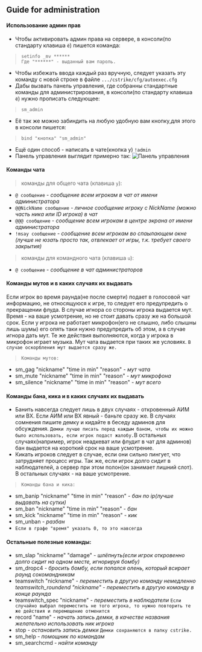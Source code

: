 ## Guide for administration
#### Использование админ прав
* Чтобы активировать админ права на сервере, в консоли(по стандарту клавиша `ё`) пишется команда: 
> ```
> setinfo _mv ******
> Где "******" - выданный вам пароль.
>```
* Чтобы избежать ввода каждый раз вручную, следует указать эту команду с новой строке в файле ``.../cstrike/cfg/autoexec.cfg``
* Дабы вызвать панель управления, где собранны стандартные команды для администрирования, в консоли(по стандарту клавиша `ё`) нужно прописать следующее: 
> ```
>sm_admin
>```
- Её так же можно забиндить на любую удобную вам кнопку,для этого в консоли пишется:
>```
>bind "кнопка" "sm_admin"
>```
+ Ещё один способ - написать в чате(кнопка y) `!admin`
+ Панель управления выглядит примерно так:
![Панель управления](/images/admin-guide.jpg "Панель управления")
#### Команды чата
> команды для общего чата (клавиша `y`):
- ```@ сообщение``` - *сообщение всем игрокам в чат от имени администратора*
- ```@@NickName сообщение``` - *личное сообщение игроку с NickName (можно часть ника или ID игрока) в чат*
- ```@@@ сообщение``` - *сообщение всем игрокам в центре экрана от имени администратора*
- ```!msay сообщение``` - *сообщение всем игрокам во спаылающем окне (лучше не юзать просто так, отвлекает от игры, т.к. требует своего закрытия)*
> команды для командного чата (клавиша `u`):
- ```@ сообщение``` - *сообщение в чат администраторов*
#### Команды мутов и в каких случаях их выдавать 
Если игрок во время раунда(не после смерти) подает в голосовой чат информацию, не относящуюся к игре, то следует его предупредить о прекращении флуда. В случае игнора со стороны игрока выдается мут. Время - на ваше усмотрение, но не стоит давать сразу же на большой срок. Если у игрока не работает микрофон(его не слышно, либо слышны лишь шумы) его опять таки нужно предупредить об этом, а в случае игнора дать мут. Те же действия выпoлняются, когда у игрока в микрофон играет музыка. Мут чата выдается при таких же условиях. `В случае оскорбления мут выдается сразу же.` 
>```
> Команды мутов: 
>```
* sm_gag "nickname" "time in min" "reason" - _мут чата_
* sm_mute "nickname" "time in min" "reason" - _мут микрофона_
* sm_silence "nickname" "time in min" "reason" - _мут всего_
#### Команды бана, кика и в каких случаях их выдавать 
* Банить навсегда следует лишь в двух случаях - откровенный АИМ или ВХ. Если АИМ или ВХ явный - баньте сразу же. В случаях сомнения пишите демку и кидайте в беседу админов для обсуждения. `Демки лучше писать перед каждым баном, чтобы их можно было использовать, если игрок подаст жалобу.`В остальных случаях(например, игрок неадкеват или флудит в чат для админов) бан выдается на короткий срок на ваше усмотрение. 
* Кикать игроков следует в случае, если они сильно пингует, что затрудняет процесс игры. Так же, если игрок долго сидит в наблюдателей, а сервер при этом полон(он занимает лишний слот). В остальных случаях - на ваше усмотрение. 
>```
> Команды бана и кика:
>```
* sm_banip "nickname" "time in min" "reason" - *бан по ip(лучше выдавать на сутки)* 
* sm_ban "nickname" "time in min" "reason" - *бан* 
* sm_kick "nickname" "time in min" "reason"  - *кик*
* sm_unban - *разбан*
* `Если в графе "время" указать 0, то это навсегда `
#### Остальные полезные команды:
* sm_slap "nickname" "damage" - *шлёпнуть(если игрок откровенно долго сидит на одном месте, игнорируя бомбу)*
* sm_dropc4 -  *бросить бомбу, если попался олень, который всирает раунд сокомандникам* 
* teamswitch "nickname" - *переместить в другую команду немедленно teamswitch_roundend "nickname" - переместить в другую команду в конце раунда* 
* teamswitch_spec "nickname" - *переместить в наблюдатели* 
`Если случайно выбрал переместить не того игрока, то нужно повторить те же действия и перемещение отменится`
* record "name" - *начать запись демки, в качестве названия желательно использовать ник игрока*
* stop - *остановить запись демки* 
`Демки сохраняются в папку cstrike. `
* sm_help - *помощник по командам*
* sm_searchcmd - *найти команду*
